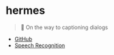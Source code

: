 # hermes

> 👟 On the way to captioning dialogs

* [GitHub](https://github.com/ubclaunchpad/hermes)
* [Speech Recognition](https://slides.ubclaunchpad.com/projects/hermes/speech-recognition.pdf)
